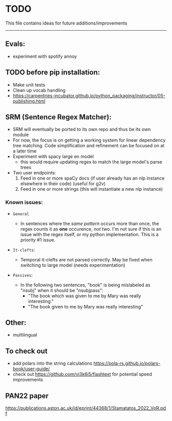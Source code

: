 # TODO
This file contains ideas for future additions/improvements

------

## Evals:
- experiment with spotify annoy

## TODO before pip installation:
- Make unit tests
- Clean up vocab handling
- https://carpentries-incubator.github.io/python_packaging/instructor/05-publishing.html


## SRM (Sentence Regex Matcher):
- SRM will eventually be ported to its own repo and thus be its own module
- For now, the focus is on getting a working system for linear dependency tree matching. Code simplification and refinement can be focused on at a later time
- Experiment with spacy large en model
    - this would require updating regex to match the large model's parse trees
- Two user endpoints: 
    1. Feed in one or more spaCy docs (if user already has an nlp instance elsewhere in their code) (useful for g2v)
    2. Feed in one or more strings (this will instantiate a new nlp instance)


### Known issues:

- `General`
    - In sentences where the _same pattern_ occurs more than once, the regex counts it as **one** occurence, _not_ two. I'm not sure if this is an issue with the regex itself, or my python implementation. This is a priority \#1 issue.

- `It-clefts`:
    - Temporal it-clefts are not parsed correctly. May be fixed when switching to large model (needs experimentation)

- `Passives`:
    - In the following two sentences, "book" is being mislabeled as "nsubj" when it should be "nsubjpass":
        - "The book which was given to me by Mary was really interesting."
        - "The book given to me by Mary was really interesting"


## Other:
- multilingual 


## To check out
- add polars into the string calculations https://pola-rs.github.io/polars-book/user-guide/
- check out https://github.com/vi3k6i5/flashtext for potential speed improvements

## PAN22 paper
https://publications.aston.ac.uk/id/eprint/44368/1/Stamatatos_2022_VoR.pdf

